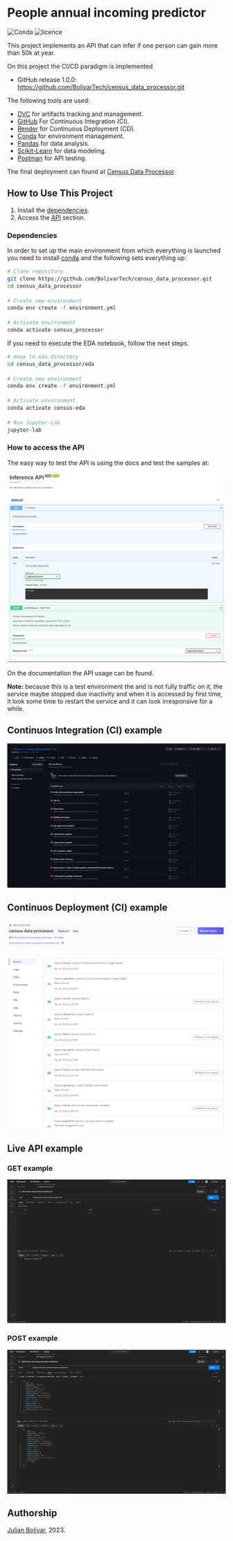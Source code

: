 # People annual incoming predictor

![Conda](https://img.shields.io/conda/pn/conda-forge/python)
![licence](https://img.shields.io/badge/language-Python-brightgreen.svg?style=flat-square)

This project implements an API that can infer if one person can gain more than 50k at year.

On this project the CI/CD paradigm is implemented

- GitHub release 1.0.0: <https://github.com/BolivarTech/census_data_processor.git>

The following tools are used:

- [DVC](https://dvc.org) for artifacts tracking and management.
- [GitHub](https://github.com/BolivarTech/census_data_processor) For Continuous Integration (CI).
- [Render](https://www.render.com/) for Continuous Deployment (CD).
- [Conda](https://docs.conda.io/en/latest/) for environment management.
- [Pandas](https://pandas.pydata.org) for data analysis.
- [Scikit-Learn](https://scikit-learn.org/stable/) for data modeling.
- [Postman](https://https://www.postman.com/) for API testing.

The final deployment can found at [Census Data Processor](https://census-data-processor.onrender.com)

## How to Use This Project

1. Install the [dependencies](#dependencies).
2. Access the [API](#how-to-access-the-api) section.

### Dependencies

In order to set up the main environment from which everything is launched you need to install [conda](https://docs.conda.io/en/latest/) and the following sets everything up:

```bash
# Clone repository
git clone https://github.com/BolivarTech/census_data_processor.git
cd census_data_processor

# Create new environment
conda env create -f environment.yml

# Activate environment
conda activate census_processor
```

If you need to execute the EDA notebook, follow the next steps.

```bash
# move to eda directory
cd census_data_processor/eda

# Create new environment
conda env create -f environment.yml

# Activate environment
conda activate census-eda

# Run Jupyter-Lab
jupyter-lab
```

### How to access the API

The easy way to test the API is using the docs and test the samples at:

[![Online Documentation](screenshots/example.png)](https://census-data-processor.onrender.com/docs)


On the documentation the API usage can be found.

**Note:** because this is a test environment the and is not fully traffic on it, the
service maybe stopped due inactivity and when it is accessed by first time, it look
some time to restart the service and it can look irresponsive for a while.

## Continuos Integration (CI) example

![Continuos Integration](screenshots/continuous_integration.png)

## Continuos Deployment (CI) example

![Continuos Deployment](screenshots/continuous_deloyment.png)

## Live API example

### GET example
![GET](screenshots/live_get.png)

### POST example
![POST](screenshots/live_post.png)


## Authorship

[Julian Bolivar](https://www.linkedin.com/in/jbolivarg), 2023.  
